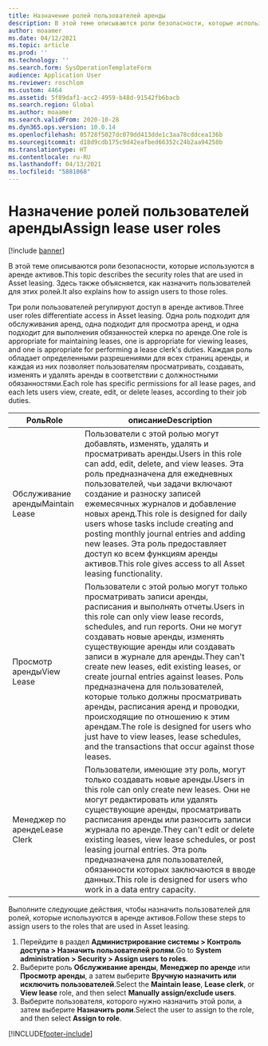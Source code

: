 ```yaml
---
title: Назначение ролей пользователей аренды
description: В этой теме описываются роли безопасности, которые используются в аренде активов. Здесь также объясняется, как назначить пользователей для этих ролей.
author: moaamer
ms.date: 04/12/2021
ms.topic: article
ms.prod: ''
ms.technology: ''
ms.search.form: SysOperationTemplateForm
audience: Application User
ms.reviewer: roschlom
ms.custom: 4464
ms.assetid: 5f89daf1-acc2-4959-b48d-91542fb6bacb
ms.search.region: Global
ms.author: moaamer
ms.search.validFrom: 2020-10-28
ms.dyn365.ops.version: 10.0.14
ms.openlocfilehash: 05728f5027dc079dd413dde1c3aa78cddcea136b
ms.sourcegitcommit: d18d9cdb175c9d42eafbed66352c24b2aa94258b
ms.translationtype: HT
ms.contentlocale: ru-RU
ms.lasthandoff: 04/13/2021
ms.locfileid: "5881068"
---
```

# <a name="assign-lease-user-roles"></a><span data-ttu-id="488b7-104">Назначение ролей пользователей аренды</span><span class="sxs-lookup"><span data-stu-id="488b7-104">Assign lease user roles</span></span>

[!include [banner](../includes/banner.md)]

<span data-ttu-id="488b7-105">В этой теме описываются роли безопасности, которые используются в аренде активов.</span><span class="sxs-lookup"><span data-stu-id="488b7-105">This topic describes the security roles that are used in Asset leasing.</span></span> <span data-ttu-id="488b7-106">Здесь также объясняется, как назначить пользователей для этих ролей.</span><span class="sxs-lookup"><span data-stu-id="488b7-106">It also explains how to assign users to those roles.</span></span>

<span data-ttu-id="488b7-107">Три роли пользователей регулируют доступ в аренде активов.</span><span class="sxs-lookup"><span data-stu-id="488b7-107">Three user roles differentiate access in Asset leasing.</span></span> <span data-ttu-id="488b7-108">Одна роль подходит для обслуживания аренд, одна подходит для просмотра аренд, и одна подходит для выполнения обязанностей клерка по аренде.</span><span class="sxs-lookup"><span data-stu-id="488b7-108">One role is appropriate for maintaining leases, one is appropriate for viewing leases, and one is appropriate for performing a lease clerk's duties.</span></span> <span data-ttu-id="488b7-109">Каждая роль обладает определенными разрешениями для всех страниц аренды, и каждая из них позволяет пользователям просматривать, создавать, изменять и удалять аренды в соответствии с должностными обязанностями.</span><span class="sxs-lookup"><span data-stu-id="488b7-109">Each role has specific permissions for all lease pages, and each lets users view, create, edit, or delete leases, according to their job duties.</span></span>

| <span data-ttu-id="488b7-110">Роль</span><span class="sxs-lookup"><span data-stu-id="488b7-110">Role</span></span>           | <span data-ttu-id="488b7-111">описание</span><span class="sxs-lookup"><span data-stu-id="488b7-111">Description</span></span> |
|----------------|-------------|
| <span data-ttu-id="488b7-112">Обслуживание аренды</span><span class="sxs-lookup"><span data-stu-id="488b7-112">Maintain Lease</span></span> | <span data-ttu-id="488b7-113">Пользователи с этой ролью могут добавлять, изменять, удалять и просматривать аренды.</span><span class="sxs-lookup"><span data-stu-id="488b7-113">Users in this role can add, edit, delete, and view leases.</span></span> <span data-ttu-id="488b7-114">Эта роль предназначена для ежедневных пользователей, чьи задачи включают создание и разноску записей ежемесячных журналов и добавление новых аренд.</span><span class="sxs-lookup"><span data-stu-id="488b7-114">This role is designed for daily users whose tasks include creating and posting monthly journal entries and adding new leases.</span></span> <span data-ttu-id="488b7-115">Эта роль предоставляет доступ ко всем функциям аренды активов.</span><span class="sxs-lookup"><span data-stu-id="488b7-115">This role gives access to all Asset leasing functionality.</span></span> |
| <span data-ttu-id="488b7-116">Просмотр аренды</span><span class="sxs-lookup"><span data-stu-id="488b7-116">View Lease</span></span>     | <span data-ttu-id="488b7-117">Пользователи с этой ролью могут только просматривать записи аренды, расписания и выполнять отчеты.</span><span class="sxs-lookup"><span data-stu-id="488b7-117">Users in this role can only view lease records, schedules, and run reports.</span></span> <span data-ttu-id="488b7-118">Они не могут создавать новые аренды, изменять существующие аренды или создавать записи в журнале для аренды.</span><span class="sxs-lookup"><span data-stu-id="488b7-118">They can't create new leases, edit existing leases, or create journal entries against leases.</span></span> <span data-ttu-id="488b7-119">Роль предназначена для пользователей, которые только должны просматривать аренды, расписания аренд и проводки, происходящие по отношению к этим арендам.</span><span class="sxs-lookup"><span data-stu-id="488b7-119">The role is designed for users who just have to view leases, lease schedules, and the transactions that occur against those leases.</span></span> |
| <span data-ttu-id="488b7-120">Менеджер по аренде</span><span class="sxs-lookup"><span data-stu-id="488b7-120">Lease Clerk</span></span>    | <span data-ttu-id="488b7-121">Пользователи, имеющие эту роль, могут только создавать новые аренды.</span><span class="sxs-lookup"><span data-stu-id="488b7-121">Users in this role can only create new leases.</span></span> <span data-ttu-id="488b7-122">Они не могут редактировать или удалять существующие аренды, просматривать расписания аренды или разносить записи журнала по аренде.</span><span class="sxs-lookup"><span data-stu-id="488b7-122">They can't edit or delete existing leases, view lease schedules, or post leasing journal entries.</span></span> <span data-ttu-id="488b7-123">Эта роль предназначена для пользователей, обязанности которых заключаются в вводе данных.</span><span class="sxs-lookup"><span data-stu-id="488b7-123">This role is designed for users who work in a data entry capacity.</span></span> |

<span data-ttu-id="488b7-124">Выполните следующие действия, чтобы назначить пользователей для ролей, которые используются в аренде активов.</span><span class="sxs-lookup"><span data-stu-id="488b7-124">Follow these steps to assign users to the roles that are used in Asset leasing.</span></span>

1. <span data-ttu-id="488b7-125">Перейдите в раздел **Администрирование системы \> Контроль доступа \> Назначить пользователей ролям**.</span><span class="sxs-lookup"><span data-stu-id="488b7-125">Go to **System administration \> Security \> Assign users to roles**.</span></span>
2. <span data-ttu-id="488b7-126">Выберите роль **Обслуживание аренды**, **Менеджер по аренде** или **Просмотр аренды**, а затем выберите **Вручную назначить или исключить пользователей**.</span><span class="sxs-lookup"><span data-stu-id="488b7-126">Select the **Maintain lease**, **Lease clerk**, or **View lease** role, and then select **Manually assign/exclude users**.</span></span>
3. <span data-ttu-id="488b7-127">Выберите пользователя, которого нужно назначить этой роли, а затем выберите **Назначить роли**.</span><span class="sxs-lookup"><span data-stu-id="488b7-127">Select the user to assign to the role, and then select **Assign to role**.</span></span>


[!INCLUDE[footer-include](../../includes/footer-banner.md)]
